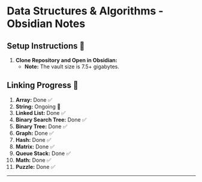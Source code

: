 # Data Structures & Algorithms - Obsidian Notes

## Setup Instructions 🚀
1. **Clone Repository and Open in Obsidian:**
    - **Note:** The vault size is 7.5+ gigabytes.

## Linking Progress 🔗
1. **Array:** Done ✅
2. **String:** Ongoing 🔄
3. **Linked List:** Done ✅
4. **Binary Search Tree:** Done ✅
5. **Binary Tree:** Done ✅
6. **Graph:** Done ✅
7. **Hash:** Done ✅
8. **Matrix:** Done ✅
9. **Queue Stack:** Done ✅
10. **Math:** Done ✅
11. **Puzzle:** Done ✅

---

